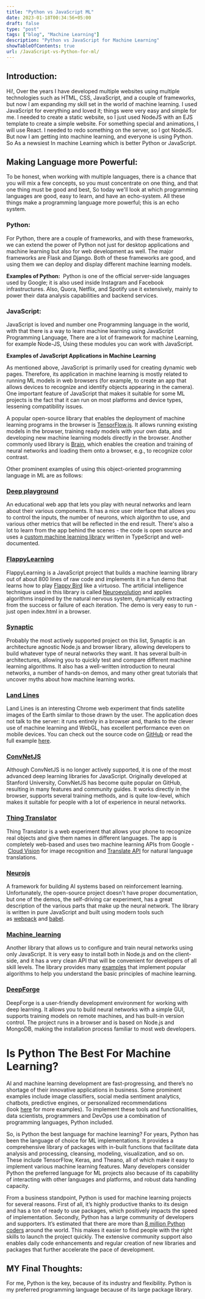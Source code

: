 ```yaml
---
title: "Python vs JavaScript ML"
date: 2023-01-18T00:34:56+05:00
draft: false
type: "post"
tags: ["blog", "Machine Learning"]
description: "Python vs JavaScript for Machine Learning"
showTableOfContents: true
url: /JavaScript-vs-Python-for-ml/
---
```



## Introduction:

Hi!, Over the years I have developed multiple websites using multiple technologies such as HTML, CSS, JavaScript, and a couple of frameworks, but now I am expanding my skill set in the world of machine learning. I used JavaScript for everything and loved it; things were very easy and simple for me. I needed to create a static website, so I just used NodeJS with an EJS template to create a simple website. For something special and animations, I will use React. I needed to redo something on the server, so I got NodeJS. But now I am getting into machine learning, and everyone is using Python. So As a newsiest In machine Learning which is better Python or JavaScript.

## Making Language more Powerful:

To be honest, when working with multiple languages, there is a chance that you will mix a few concepts, so you must concentrate on one thing, and that one thing must be good and best, So today we'll look at which programming languages are good, easy to learn, and have an echo-system. All these things make a programming language more powerful; this is an echo system.

### Python:

For Python, there are a couple of frameworks, and with these frameworks, we can extend the power of Python not just for desktop applications and machine learning but also for web development as well. The major frameworks are Flask and Django. Both of these frameworks are good, and using them we can deploy and display different machine learning models.

**Examples of Python:**  Python is one of the official server-side languages used by Google; it is also used inside Instagram and Facebook infrastructures. Also, Quora, Netflix, and Spotify use it extensively, mainly to power their data analysis capabilities and backend services.

### JavaScript:

JavaScript is loved and number one Programming language in the world, with that there is a way to learn machine learning using JavaScript Programming Language, There are a lot of framework for machine Learning, for example Node-JS, Using these modules you can work with JavaScript.

**Examples of JavaScript Applications in Machine Learning**

As mentioned above, JavaScript is primarily used for creating dynamic web pages. Therefore, its application in machine learning is mostly related to running ML models in web browsers (for example, to create an app that allows devices to recognize and identify objects appearing in the camera). One important feature of JavaScript that makes it suitable for some ML projects is the fact that it can run on most platforms and device types, lessening compatibility issues.

A popular open-source library that enables the deployment of machine learning programs in the browser is [TensorFlow.js](https://www.tensorflow.org/js). It allows running existing models in the browser, training ready models with your own data, and developing new machine learning models directly in the browser. Another commonly used library is [Brain](https://brain.js.org/#/), which enables the creation and training of neural networks and loading them onto a browser, e.g., to recognize color contrast.

Other prominent examples of using this object-oriented programming language in ML are as follows:

### [Deep playground](https://github.com/tensorflow/playground)

An educational web app that lets you play with neural networks and learn about their various components. It has a nice user interface that allows you to control the inputs, the number of neurons, which algorithm to use, and various other metrics that will be reflected in the end result. There's also a lot to learn from the app behind the scenes - the code is open source and uses a [custom machine learning library](https://github.com/tensorflow/playground/blob/master/src/nn.ts) written in TypeScript and well-documented.

### [FlappyLearning](https://github.com/xviniette/FlappyLearning)

FlappyLearning is a JavaScript project that builds a machine learning library out of about 800 lines of raw code and implements it in a fun demo that learns how to play [Flappy Bird](https://en.wikipedia.org/wiki/Flappy_Bird) like a virtuoso. The artificial intelligence technique used in this library is called [Neuroevolution](http://www.scholarpedia.org/article/Neuroevolution) and applies algorithms inspired by the natural nervous system, dynamically extracting from the success or failure of each iteration. The demo is very easy to run - just open index.html in a browser.

### [Synaptic](https://github.com/cazala/synaptic)

Probably the most actively supported project on this list, Synaptic is an architecture agnostic Node.js and browser library, allowing developers to build whatever type of neural networks they want. It has several built-in architectures, allowing you to quickly test and compare different machine learning algorithms. It also has a well-written introduction to neural networks, a number of hands-on demos, and many other great tutorials that uncover myths about how machine learning works.

### [Land Lines](https://lines.chromeexperiments.com/)

Land Lines is an interesting Chrome web experiment that finds satellite images of the Earth similar to those drawn by the user. The application does not talk to the server: it runs entirely in a browser and, thanks to the clever use of machine learning and WebGL, has excellent performance even on mobile devices. You can check out the source code on [GitHub](https://github.com/ofZach/landlines) or read the full example [here](https://developers.google.com/web/showcase/2016/land-lines).

### [ConvNetJS](https://github.com/karpathy/convnetjs)

Although ConvNetJS is no longer actively supported, it is one of the most advanced deep learning libraries for JavaScript. Originally developed at Stanford University, ConvNetJS has become quite popular on GitHub, resulting in many features and community guides. It works directly in the browser, supports several training methods, and is quite low-level, which makes it suitable for people with a lot of experience in neural networks.

### [Thing Translator](https://github.com/dmotz/thing-translator)

Thing Translator is a web experiment that allows your phone to recognize real objects and give them names in different languages. The app is completely web-based and uses two machine learning APIs from Google - [Cloud Vision](https://cloud.google.com/vision/) for image recognition and [Translate API](https://cloud.google.com/translate/) for natural language translations.

### [Neurojs](https://github.com/janhuenermann/neurojs)

A framework for building AI systems based on reinforcement learning. Unfortunately, the open-source project doesn't have proper documentation, but one of the demos, the self-driving car experiment, has a great description of the various parts that make up the neural network. The library is written in pure JavaScript and built using modern tools such as [webpack](https://webpack.github.io/) and [babel](https://babeljs.io/).

### [Machine_learning](https://github.com/junku901/machine_learning)

Another library that allows us to configure and train neural networks using only JavaScript. It is very easy to install both in Node.js and on the client-side, and it has a very clean API that will be convenient for developers of all skill levels. The library provides many [examples](http://joonku.com/project/machine_learning) that implement popular algorithms to help you understand the basic principles of machine learning.

### [DeepForge](https://github.com/deepforge-dev/deepforge)

DeepForge is a user-friendly development environment for working with deep learning. It allows you to build neural networks with a simple GUI, supports training models on remote machines, and has built-in version control. The project runs in a browser and is based on Node.js and MongoDB, making the installation process familiar to most web developers.

# Is Python The Best For Machine Learning?

AI and machine learning development are fast-progressing, and there’s no shortage of their innovative applications in business. Some prominent examples include image classifiers, social media sentiment analytics, chatbots, predictive engines, or personalized recommendations (look [here](https://www.ideamotive.co/ai-in-business-guide) for more examples). To implement these tools and functionalities, data scientists, programmers and DevOps use a combination of programming languages, Python included.

So, is Python the best language for machine learning? For years, Python has been the language of choice for ML implementations. It provides a comprehensive library of packages with in-built functions that facilitate data analysis and processing, cleansing, modeling, visualization, and so on. These include TensorFlow, Keras, and Theano, all of which make it easy to implement various machine learning features. Many developers consider Python the preferred language for ML projects also because of its capability of interacting with other languages and platforms, and robust data handling capacity.

From a business standpoint, Python is used for machine learning projects for several reasons. First of all, it’s highly productive thanks to its design and has a ton of ready to use packages, which positively impacts the speed of implementation. Secondly, Python has a large community of developers and supporters. It’s estimated that there are more than [8 million Python coders](https://www.zdnet.com/article/programming-languages-python-developers-now-outnumber-java-ones/) around the world. This makes it easier to find people with the right skills to launch the project quickly. The extensive community support also enables daily code enhancements and regular creation of new libraries and packages that further accelerate the pace of development.

## MY Final Thoughts:

For me, Python is the key, because of its industry and flexibility. Python is my preferred programming language because of its large package library.

<!-- ![image](Python-JavaScript.png) -->


